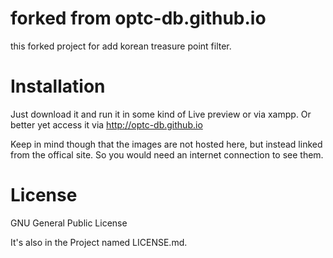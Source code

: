 # forked from optc-db.github.io

this forked project for add korean treasure point filter.

# Installation

Just download it and run it in some kind of Live preview or via xampp. Or better yet access it via http://optc-db.github.io

Keep in mind though that the images are not hosted here, but instead linked from the offical site. So you would need an internet connection to see them.

 
# License
 
 GNU General Public License
 
 It's also in the Project named LICENSE.md.

